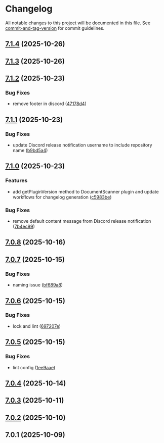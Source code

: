 # Changelog

All notable changes to this project will be documented in this file. See [commit-and-tag-version](https://github.com/absolute-version/commit-and-tag-version) for commit guidelines.

## [7.1.4](https://github.com/Cap-go/capacitor-document-scanner/compare/7.1.3...7.1.4) (2025-10-26)

## [7.1.3](https://github.com/Cap-go/capacitor-document-scanner/compare/7.1.2...7.1.3) (2025-10-26)

## [7.1.2](https://github.com/Cap-go/capacitor-document-scanner/compare/7.1.1...7.1.2) (2025-10-23)


### Bug Fixes

* remove footer in discord ([47178d4](https://github.com/Cap-go/capacitor-document-scanner/commit/47178d425b4e902fa5f06a98168e4dcfaa129c4f))

## [7.1.1](https://github.com/Cap-go/capacitor-document-scanner/compare/7.1.0...7.1.1) (2025-10-23)


### Bug Fixes

* update Discord release notification username to include repository name ([b9bd5a4](https://github.com/Cap-go/capacitor-document-scanner/commit/b9bd5a4cc40633dcb249bf601f3b5da1a2d5286d))

## [7.1.0](https://github.com/Cap-go/capacitor-document-scanner/compare/7.0.8...7.1.0) (2025-10-23)


### Features

* add getPluginVersion method to DocumentScanner plugin and update workflows for changelog generation ([c5983be](https://github.com/Cap-go/capacitor-document-scanner/commit/c5983be26f827a02a090fcd286c2701377777734))


### Bug Fixes

* remove default content message from Discord release notification ([7b4ec99](https://github.com/Cap-go/capacitor-document-scanner/commit/7b4ec99ccd205096c2aee7738a387999e2dc95e7))

## [7.0.8](https://github.com/Cap-go/capacitor-document-scanner/compare/7.0.7...7.0.8) (2025-10-16)

## [7.0.7](https://github.com/Cap-go/capacitor-document-scanner/compare/7.0.6...7.0.7) (2025-10-15)


### Bug Fixes

* naming issue ([bf689a8](https://github.com/Cap-go/capacitor-document-scanner/commit/bf689a882663e801986b29bbaee70ef0ca0317a8))

## [7.0.6](https://github.com/Cap-go/capacitor-document-scanner/compare/7.0.5...7.0.6) (2025-10-15)


### Bug Fixes

* lock and lint ([697207e](https://github.com/Cap-go/capacitor-document-scanner/commit/697207e25344c8e036d21dbf59f8d97c6d605b13))

## [7.0.5](https://github.com/Cap-go/capacitor-document-scanner/compare/7.0.4...7.0.5) (2025-10-15)


### Bug Fixes

* lint config ([1ee9aae](https://github.com/Cap-go/capacitor-document-scanner/commit/1ee9aae5273159f28a08b7d4c0851411fcc999d1))

## [7.0.4](https://github.com/Cap-go/capacitor-document-scanner/compare/7.0.3...7.0.4) (2025-10-14)

## [7.0.3](https://github.com/Cap-go/capacitor-document-scanner/compare/7.0.2...7.0.3) (2025-10-11)

## [7.0.2](https://github.com/Cap-go/capacitor-document-scanner/compare/7.0.1...7.0.2) (2025-10-10)

## 7.0.1 (2025-10-09)
